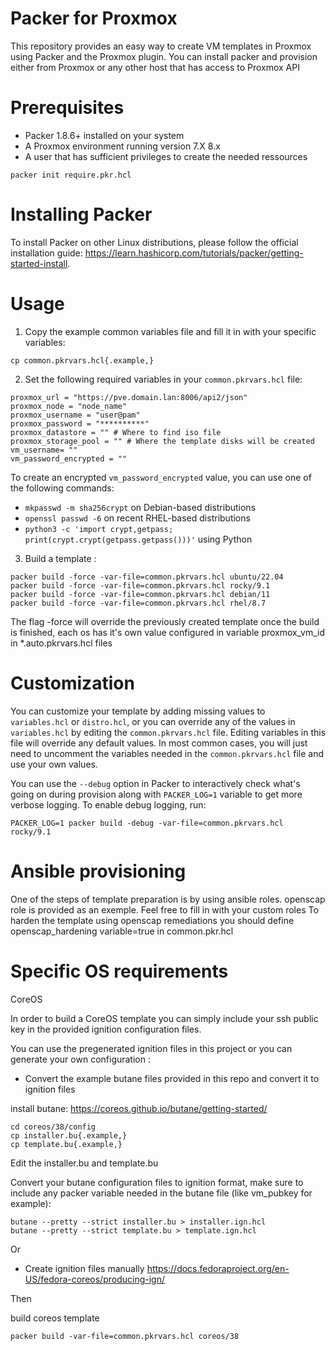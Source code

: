 Packer for Proxmox
===================

This repository provides an easy way to create VM templates in Proxmox using Packer and the Proxmox plugin.
You can install packer and provision either from Proxmox or any other host that has access to Proxmox API

Prerequisites
=============

- Packer 1.8.6+ installed on your system
- A Proxmox environment running version 7.X 8.x
- A user that has sufficient privileges to create the needed ressources

```
packer init require.pkr.hcl
```

Installing Packer
=================

To install Packer on other Linux distributions, please follow the official installation guide: https://learn.hashicorp.com/tutorials/packer/getting-started-install.

Usage
=====

1. Copy the example common variables file and fill it in with your specific variables:

```
cp common.pkrvars.hcl{.example,}

```
2. Set the following required variables in your `common.pkrvars.hcl` file:

```
proxmox_url = "https://pve.domain.lan:8006/api2/json"
proxmox_node = "node_name"
proxmox_username = "user@pam"
proxmox_password = "**********"
proxmox_datastore = "" # Where to find iso file
proxmox_storage_pool = "" # Where the template disks will be created
vm_username= ""
vm_password_encrypted = ""
```

   To create an encrypted `vm_password_encrypted` value, you can use one of the following commands:
   - `mkpasswd -m sha256crypt` on Debian-based distributions
   - `openssl passwd -6` on recent RHEL-based distributions
   - `python3 -c 'import crypt,getpass; print(crypt.crypt(getpass.getpass()))'` using Python

3. Build a template :

```
packer build -force -var-file=common.pkrvars.hcl ubuntu/22.04
packer build -force -var-file=common.pkrvars.hcl rocky/9.1
packer build -force -var-file=common.pkrvars.hcl debian/11
packer build -force -var-file=common.pkrvars.hcl rhel/8.7
```
The flag -force will override the previously created template once the build is finished, each os has it's own value configured in variable proxmox_vm_id in *.auto.pkrvars.hcl files 

Customization
=============
You can customize your template by adding missing values to `variables.hcl` or `distro.hcl`, or you can override any of the values in `variables.hcl` by editing the `common.pkrvars.hcl` file.
Editing variables in this file will override any default values. 
In most common cases, you will just need to uncomment the variables needed in the `common.pkrvars.hcl` file and use your own values.

You can use the `--debug` option in Packer to interactively check what's going on during provision along with `PACKER_LOG=1` variable to get more verbose logging.
To enable debug logging, run:

```
PACKER_LOG=1 packer build -debug -var-file=common.pkrvars.hcl rocky/9.1
```

Ansible provisioning
=============
One of the steps of template preparation is by using ansible roles.
openscap role is provided as an exemple.
Feel free to fill in with your custom roles
To harden the template using openscap remediations you should define openscap_hardening variable=true in common.pkr.hcl


Specific OS requirements
=============
CoreOS

In order to build a CoreOS template you can simply include your ssh public key in the provided ignition configuration files.

You can use the pregenerated ignition files in this project or you can generate your own configuration :

- Convert the example butane files provided in this repo and convert it to ignition files

install butane:
https://coreos.github.io/butane/getting-started/


```
cd coreos/38/config
cp installer.bu{.example,}
cp template.bu{.example,}
```
Edit the installer.bu and template.bu

Convert your butane configuration files to ignition format, make sure to include any packer variable needed in the butane file (like vm_pubkey for example):
```
butane --pretty --strict installer.bu > installer.ign.hcl
butane --pretty --strict template.bu > template.ign.hcl
```

Or

- Create ignition files manually https://docs.fedoraproject.org/en-US/fedora-coreos/producing-ign/

Then

build coreos template
```
packer build -var-file=common.pkrvars.hcl coreos/38
```
